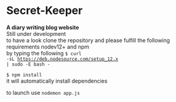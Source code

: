 # Secret-Keeper
<b>A diary writing blog website</b><br>
Still under development <br>
to have a look 
clone the repository 
and please fulfill  the following requirements 
nodev12+ and npm <br> by typing the following 
<code>$ curl -sL https://deb.nodesource.com/setup_12.x | sudo -E bash -</code>

<code>$ npm install</code><br>
it will automatically install dependencies 

to launch use 
<code>nodemon app.js</code>
